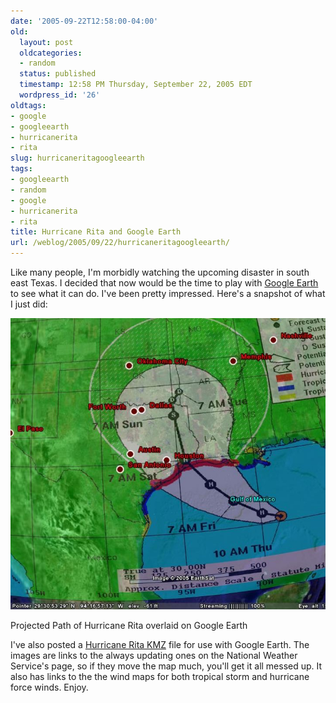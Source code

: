 ```yaml
---
date: '2005-09-22T12:58:00-04:00'
old:
  layout: post
  oldcategories:
  - random
  status: published
  timestamp: 12:58 PM Thursday, September 22, 2005 EDT
  wordpress_id: '26'
oldtags:
- google
- googleearth
- hurricanerita
- rita
slug: hurricaneritagoogleearth
tags:
- googleearth
- random
- google
- hurricanerita
- rita
title: Hurricane Rita and Google Earth
url: /weblog/2005/09/22/hurricaneritagoogleearth/
---
```


Like many people, I'm morbidly watching the upcoming disaster in south east Texas. I decided that now would be the time to play with [Google Earth](http://earth.google.com/) to see what it can do.  I've been pretty impressed.  Here's a snapshot of what I just did:

<div class="image caption center">
    <img src="/weblog/media/2005/09/hurricaneRita.jpg" alt="Projected Path of Hurricane Rita overlaid on Google Earth">
    <p>Projected Path of Hurricane Rita overlaid on Google Earth</p>
</div>

I've also posted a [Hurricane Rita KMZ](http://patrick.wagstrom.net/misc/hurricaneRita.kmz) file for use with Google Earth.  The images are links to the always updating ones on the National Weather Service's page, so if they move the map much, you'll get it all messed up.  It also has links to the the wind maps for both tropical storm and hurricane force winds.  Enjoy.
